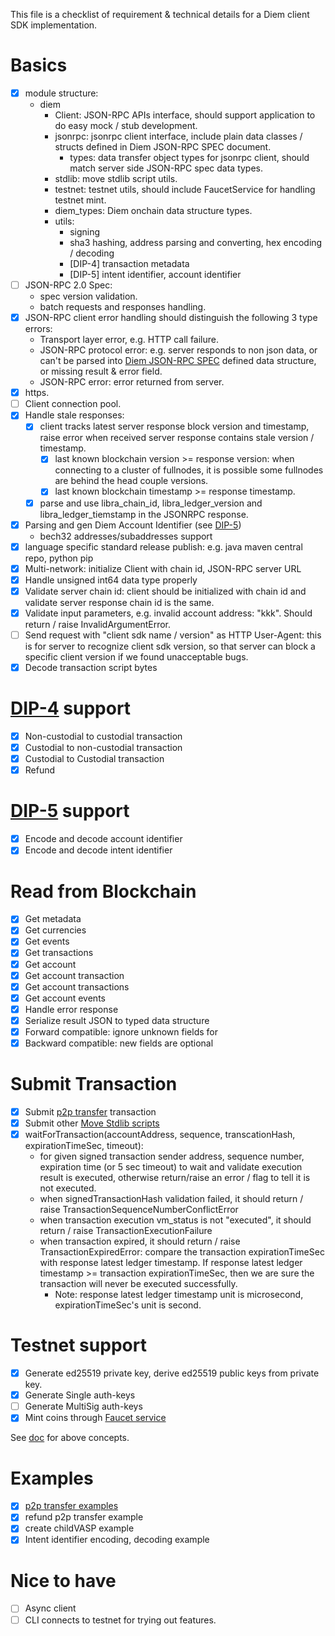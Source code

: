 This file is a checklist of requirement & technical details for a Diem client SDK implementation.

# Basics

- [x] module structure:
  - diem
    - Client: JSON-RPC APIs interface, should support application to do easy mock / stub development.
    - jsonrpc: jsonrpc client interface, include plain data classes / structs defined in Diem JSON-RPC SPEC document.
      - types: data transfer object types for jsonrpc client, should match server side JSON-RPC spec data types.
    - stdlib: move stdlib script utils.
    - testnet: testnet utils, should include FaucetService for handling testnet mint.
    - diem_types: Diem onchain data structure types.
    - utils:
      - signing
      - sha3 hashing, address parsing and converting, hex encoding / decoding
      - [DIP-4] transaction metadata
      - [DIP-5] intent identifier, account identifier
- [ ] JSON-RPC 2.0 Spec:
  - spec version validation.
  - batch requests and responses handling.
- [x] JSON-RPC client error handling should distinguish the following 3 type errors:
  - Transport layer error, e.g. HTTP call failure.
  - JSON-RPC protocol error: e.g. server responds to non json data, or can't be parsed into [Diem JSON-RPC SPEC][1] defined data structure, or missing result & error field.
  - JSON-RPC error: error returned from server.
- [x] https.
- [ ] Client connection pool.
- [x] Handle stale responses:
  - [x] client tracks latest server response block version and timestamp, raise error when received server response contains stale version / timestamp.
    - [x] last known blockchain version >= response version: when connecting to a cluster of fullnodes, it is possible some fullnodes are behind the head couple versions.
    - [x] last known blockchain timestamp >= response timestamp.
  - [x] parse and use libra_chain_id, libra_ledger_version and libra_ledger_tiemstamp in the JSONRPC response.
- [x] Parsing and gen Diem Account Identifier (see [DIP-5][2])
  - bech32 addresses/subaddresses support
- [x] language specific standard release publish: e.g. java maven central repo, python pip
- [x] Multi-network: initialize Client with chain id, JSON-RPC server URL
- [x] Handle unsigned int64 data type properly
- [x] Validate server chain id: client should be initialized with chain id and validate server response chain id is the same.
- [x] Validate input parameters, e.g. invalid account address: "kkk". Should return / raise InvalidArgumentError.
- [ ] Send request with "client sdk name / version" as HTTP User-Agent: this is for server to recognize client sdk version, so that server can block a specific client version if we found unacceptable bugs.
- [x] Decode transaction script bytes

# [DIP-4][7] support

- [x] Non-custodial to custodial transaction
- [x] Custodial to non-custodial transaction
- [x] Custodial to Custodial transaction
- [x] Refund

# [DIP-5][2] support

- [x] Encode and decode account identifier
- [x] Encode and decode intent identifier

# Read from Blockchain

- [x] Get metadata
- [x] Get currencies
- [x] Get events
- [x] Get transactions
- [x] Get account
- [x] Get account transaction
- [x] Get account transactions
- [x] Get account events
- [x] Handle error response
- [x] Serialize result JSON to typed data structure
- [x] Forward compatible: ignore unknown fields for
- [x] Backward compatible: new fields are optional

# Submit Transaction

- [x] Submit [p2p transfer][3] transaction
- [x] Submit other [Move Stdlib scripts][4]
- [x] waitForTransaction(accountAddress, sequence, transcationHash, expirationTimeSec, timeout):
  - for given signed transaction sender address, sequence number, expiration time (or 5 sec timeout) to wait and validate execution result is executed, otherwise return/raise an error / flag to tell it is not executed.
  - when signedTransactionHash validation failed, it should return / raise TransactionSequenceNumberConflictError
  - when transaction execution vm_status is not "executed", it should return / raise TransactionExecutionFailure
  - when transaction expired, it should return / raise TransactionExpiredError: compare the transaction expirationTimeSec with response latest ledger timestamp. If response latest ledger timestamp >= transaction expirationTimeSec, then we are sure the transaction will never be executed successfully.
    - Note: response latest ledger timestamp unit is microsecond, expirationTimeSec's unit is second.

# Testnet support

- [x] Generate ed25519 private key, derive ed25519 public keys from private key.
- [x] Generate Single auth-keys
- [ ] Generate MultiSig auth-keys
- [x] Mint coins through [Faucet service][6]

See [doc][5] for above concepts.

# Examples

- [x] [p2p transfer examples](https://github.com/libra/dip/blob/master/dips/dip-4.md#transaction-examples)
- [x] refund p2p transfer example
- [x] create childVASP example
- [x] Intent identifier encoding, decoding example

# Nice to have

- [ ] Async client
- [ ] CLI connects to testnet for trying out features.

[1]: https://github.com/libra/libra/blob/master/json-rpc/json-rpc-spec.md "Diem JSON-RPC SPEC"
[2]: https://github.com/libra/dip/blob/master/dips/dip-5.md "DIP-5"
[3]: https://github.com/libra/libra/blob/master/language/stdlib/transaction_scripts/doc/peer_to_peer_with_metadata.md "P2P Transafer"
[4]: https://github.com/libra/libra/tree/master/language/stdlib/transaction_scripts/doc "Move Stdlib scripts"
[5]: https://github.com/libra/libra/blob/master/client/libra-dev/README.md "Diem Client Dev Doc"
[6]: https://github.com/libra/libra/blob/master/json-rpc/docs/service_testnet_faucet.md "Faucet service"
[7]: https://github.com/libra/dip/blob/master/dips/dip-4.md "Transaction Metadata Specification"
